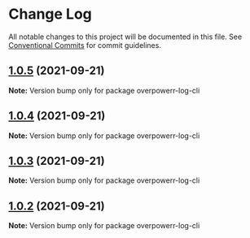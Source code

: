 # Change Log

All notable changes to this project will be documented in this file.
See [Conventional Commits](https://conventionalcommits.org) for commit guidelines.

## [1.0.5](https://github.com/jaesung-nam/lerna-demo/compare/overpowerr-log-cli@1.0.4...overpowerr-log-cli@1.0.5) (2021-09-21)

**Note:** Version bump only for package overpowerr-log-cli





## [1.0.4](https://github.com/jaesung-nam/lerna-demo/compare/overpowerr-log-cli@1.0.3...overpowerr-log-cli@1.0.4) (2021-09-21)

**Note:** Version bump only for package overpowerr-log-cli





## [1.0.3](https://github.com/jaesung-nam/lerna-demo/compare/overpowerr-log-cli@1.0.2...overpowerr-log-cli@1.0.3) (2021-09-21)

**Note:** Version bump only for package overpowerr-log-cli





## [1.0.2](https://github.com/jaesung-nam/lerna-demo/compare/overpowerr-log-cli@1.0.1...overpowerr-log-cli@1.0.2) (2021-09-21)

**Note:** Version bump only for package overpowerr-log-cli
